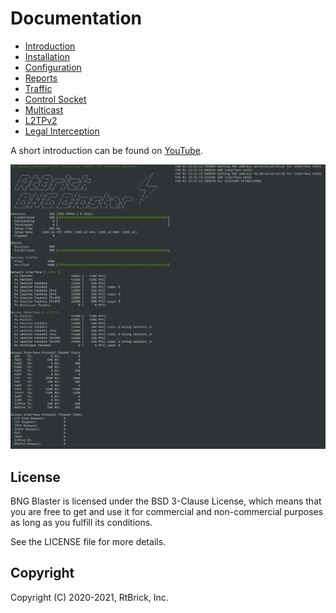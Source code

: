 # Documentation

- [Introduction](intro)
- [Installation](install)
- [Configuration](config)
- [Reports](reports)
- [Traffic](traffic)
- [Control Socket](ctrl)
- [Multicast](multicast)
- [L2TPv2](l2tp)
- [Legal Interception](li)

A short introduction can be found on [YouTube](https://youtu.be/EHJ70p0_Sw0 "BNG Blaster").

![BBL Interactive](images/bbl_interactive.png "BNG Blaster (Interactive Mode)")

## License

BNG Blaster is licensed under the BSD 3-Clause License, which means that you are free to get and use it for 
commercial and non-commercial purposes as long as you fulfill its conditions.

See the LICENSE file for more details.

## Copyright

Copyright (C) 2020-2021, RtBrick, Inc.
